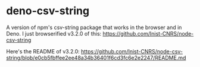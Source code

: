 # deno-csv-string

A version of npm's csv-string package that works in the browser and in Deno. I just browserified v3.2.0 of this: https://github.com/Inist-CNRS/node-csv-string

Here's the README of v3.2.0: https://github.com/Inist-CNRS/node-csv-string/blob/e0cb5fbffee2ee48a34b36401f6cd3fc6e2e2247/README.md




